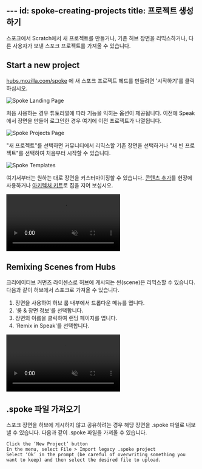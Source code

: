 \---
id: spoke-creating-projects
title: 프로젝트 생성하기
---
스포크에서 Scratch에서 새 프로젝트를 만들거나, 기존 허브 장면을 리믹스하거나, 다른 사용자가 보낸 스포크 프로젝트를 가져올 수 있습니다.

## Start a new project

[hubs.mozilla.com/spoke](https://hubs.mozilla.com/spoke) 에 새 스포크 프로젝트 헤드를 만들려면 '시작하기'를 클릭하십시오.

![Spoke Landing Page](../website/static/img/spoke-landing-page.jpeg)

처음 사용하는 경우 튜토리얼에 따라 기능을 익히는 옵션이 제공됩니다. 이전에 Speak에서 장면을 만들어 로그인한 경우 여기에 이전 프로젝트가 나열됩니다.

![Spoke Projects Page](../website/static/img/spoke-projects-page-welcome.jpeg)

"새 프로젝트"를 선택하면 커뮤니티에서 리믹스할 기존 장면을 선택하거나 "새 빈 프로젝트"를 선택하여 처음부터 시작할 수 있습니다.

![Spoke Templates](../website/static/img/spoke-template.jpeg)

여기서부터는 원하는 대로 장면을 커스터마이징할 수 있습니다. [콘텐츠 추가](spoke-adding-scene-content.md)를 현장에 사용하거나 [아키텍처 키트](spoke-architecture-kit.md)로 집을 지어 보십시오.

 <video autoplay loop muted controls >
  <source src="../website/static/img/spoke-rock-kit.mp4" type="video/mp4">
  <img src="../website/static/img/spoke-interface.jpeg" alt="Screenshot of the Spoke Interface">
  Your browser does not support HTML5 video.
</video>


## Remixing Scenes from Hubs

크리에이티브 커먼즈 라이센스로 허브에 게시되는 씬(scene)은 리믹스할 수 있습니다. 다음과 같이 허브에서 스포크로 가져올 수 있습니다.

1. 장면을 사용하여 허브 룸 내부에서 드롭다운 메뉴를 엽니다.
2. '룸 & 장면 정보'를 선택합니다.
3. 장면의 이름을 클릭하여 랜딩 페이지를 엽니다.
4. 'Remix in Speak'를 선택합니다.

 <video autoplay loop muted controls >
  <source src="../website/static/img/hubs-scene-remix.mp4" type="video/mp4">
  <img src="../website/static/img/spoke-scene-remixing.jpeg" alt="Screenshot of the scene remixing screen">
  Your browser does not support HTML5 video.
</video>

## .spoke 파일 가져오기

스포크 장면을 허브에 게시하지 않고 공유하려는 경우 해당 장면을 .spoke 파일로 내보낼 수 있습니다. 다음과 같이 .spoke 파일을 가져올 수 있습니다.

    Click the ‘New Project’ button
    In the menu, select File > Import legacy .spoke project
    Select ‘Ok’ in the prompt (be careful of overwriting something you want to keep) and then select the desired file to upload.

    
